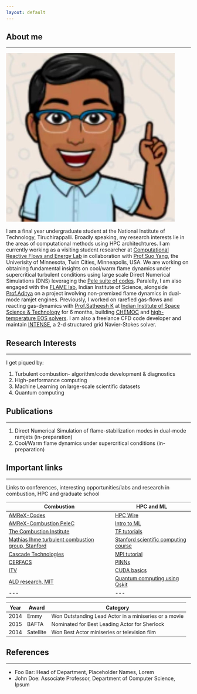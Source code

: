 ```yaml
---
layout: default
---
```


## About me 
---
<img class="profile-picture" src="profile.jpg">

I am a final year undergraduate student at the National Institute of Technology, Tiruchirappalli. Broadly speaking, my research interests lie in the areas of computational methods using HPC architechtures. I am currently working as a visiting student researcher at [Computational Reactive Flows and Energy Lab](https://crfel.umn.edu/) in collaboration with [Prof.Suo Yang](https://cse.umn.edu/me/suo-yang), the Univerisity of Minnesota, Twin Cities, Minneapolis, USA. We are working on obtaining fundamental insights on cool/warm flame dynamics under supercritical turbulent conditions using large scale Direct Numerical Simulations (DNS) leveraging the [Pele suite of codes](https://amrex-combustion.github.io/). Paralelly, I am also engaged with the [FLAME lab](http://cds.iisc.ac.in/faculty/konduriadi/), Indian Institute of Science, alongside [Prof.Aditya](https://cds.iisc.ac.in/people/faculty/name/konduri-aditya/) on a project involving non-premixed flame dynamics in dual-mode ramjet engines. Previously, I worked on rarefied gas-flows and reacting gas-dynamics with [Prof.Satheesh K](https://www.iist.ac.in/aerospace/satheeshk) at [Indian Institute of Space Science & Technology](https://www.iist.ac.in/aboutus/institute) for 6 months, building [CHEMOC](https://github.com/RSuryaNarayan/CHEMOC) and [high-temperature EOS solvers](https://github.com/RSuryaNarayan/High-Temperature-Gas-Dynamics). I am also a freelance CFD code developer and maintain [INTENSE](https://github.com/RSuryaNarayan/INT--E--NSE), a 2-d structured grid Navier-Stokes solver.

## Research Interests
---
I get piqued by:
1. Turbulent combustion- algorithm/code development & diagnostics
2. High-performance computing 
3. Machine Learning on large-scale scientific datasets
4. Quantum computing

## Publications
---
1. Direct Numerical Simulation of flame-stabilization modes in dual-mode ramjets (in-preparation)
2. Cool/Warm flame dynamics under supercritical conditions (in-preparation)

## Important links
---
Links to conferences, interesting opportunities/labs and research in combustion, HPC and graduate school

Combustion | HPC and ML 
-----| -----  
[AMReX-Codes](https://amrex-codes.github.io/) | [HPC Wire](https://www.hpcwire.com/)
[AMReX-Combustion PeleC](https://amrex-combustion.github.io/) | [Intro to ML](https://developers.google.com/machine-learning/crash-course/ml-intro)
[The Combustion Institute](https://www.combustioninstitute.org/) | [TF tutorials](https://www.tensorflow.org/tutorials)
[Mathias Ihme turbulent combustion group, Stanford](https://web.stanford.edu/group/ihmegroup/cgi-bin/MatthiasIhme/) | [Stanford scientific computing course](https://github.com/CME211/notes/blob/master/README.md)
[Cascade Technologies](https://www.cascadetechnologies.com/) | [MPI tutorial](https://mpitutorial.com/)
[CERFACS](https://cerfacs.fr/) | [PINNs](https://maziarraissi.github.io/PINNs/)
[ITV](https://www.itv.rwth-aachen.de/) | [CUDA basics](https://www.nvidia.com/docs/IO/116711/sc11-cuda-c-basics.pdf)
[ALD research, MIT](https://www.adrianld.mit.edu/)| [Quantum computing using Qskit](https://qiskit.org/) 
--- | ---

Year | Award | Category
-----|-------|--------
2014 | Emmy  | Won Outstanding Lead Actor in a miniseries or a movie
2015 | BAFTA | Nominated for Best Leading Actor for Sherlock
2014 | Satellite | Won Best Actor miniseries or television film
## References
---
* Foo Bar: Head of Department, Placeholder Names, Lorem
* John Doe: Associate Professor, Department of Computer Science, Ipsum
